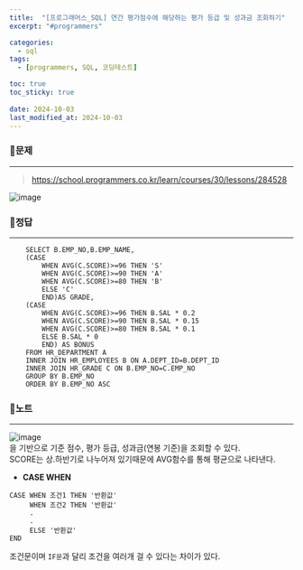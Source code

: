 ```yaml
---
title:  "[프로그래머스_SQL] 연간 평가점수에 해당하는 평가 등급 및 성과금 조회하기"
excerpt: "#programmers"

categories:
  - sql
tags:
  - [programmers, SQL, 코딩테스트]

toc: true
toc_sticky: true
 
date: 2024-10-03
last_modified_at: 2024-10-03
---
```


### 📜문제
-----
> <https://school.programmers.co.kr/learn/courses/30/lessons/284528>

![image](https://github.com/user-attachments/assets/bdcdd35f-b608-4c5c-abaf-600fcd7ebeea)
  
    
### 📜정답
-----
```
    SELECT B.EMP_NO,B.EMP_NAME,
    (CASE 
        WHEN AVG(C.SCORE)>=96 THEN 'S'
        WHEN AVG(C.SCORE)>=90 THEN 'A'
        WHEN AVG(C.SCORE)>=80 THEN 'B'
        ELSE 'C'
        END)AS GRADE,
    (CASE 
        WHEN AVG(C.SCORE)>=96 THEN B.SAL * 0.2
        WHEN AVG(C.SCORE)>=90 THEN B.SAL * 0.15
        WHEN AVG(C.SCORE)>=80 THEN B.SAL * 0.1
        ELSE B.SAL * 0
        END) AS BONUS 
    FROM HR_DEPARTMENT A 
    INNER JOIN HR_EMPLOYEES B ON A.DEPT_ID=B.DEPT_ID
    INNER JOIN HR_GRADE C ON B.EMP_NO=C.EMP_NO
    GROUP BY B.EMP_NO
    ORDER BY B.EMP_NO ASC
```
  
    
### 📜노트
-----
![image](https://github.com/user-attachments/assets/35f7b5af-b2b1-4bf9-b2c4-4698dad52309)  
을 기반으로 기준 점수, 평가 등급, 성과금(연봉 기준)을 조회할 수 있다.  
SCORE는 상.하반기로 나누어져 있기때문에 AVG함수를 통해 평균으로 나타낸다.  
    
* **CASE WHEN**
```
CASE WHEN 조건1 THEN '반환값'
     WHEN 조건2 THEN '반환값'
     .
     .
     ELSE '반환값'
END
```
조건문이며 `IF문`과 달리 조건을 여러개 걸 수 있다는 차이가 있다.


